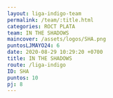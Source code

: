 ```yaml
---
layout: liga-indigo-team
permalink: /team/:title.html
categories: ROCT PLATA
team: IN THE SHADOWS
maincover: /assets/logos/SHA.png
puntosLJMAYO24: 6
date: 2020-08-29 10:29:20 +0700
title: IN THE SHADOWS
route: /liga-indigo
ID: SHA
puntos: 10
pj: 8
---
```

